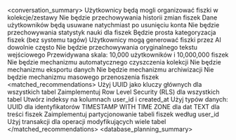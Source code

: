 <conversation_summary>
<decisions>
Użytkownicy będą mogli organizować fiszki w kolekcje/zestawy
Nie będzie przechowywania historii zmian fiszek
Dane użytkowników będą usuwane natychmiast po usunięciu konta
Nie będzie przechowywania statystyk nauki dla fiszek
Będzie prosta kategoryzacja fiszek (bez systemu tagów)
Użytkownicy mogą generować fiszki przez AI dowolnie często
Nie będzie przechowywania oryginalnego tekstu wejściowego
Przewidywana skala: 10,000 użytkowników i 10,000,000 fiszek
Nie będzie mechanizmu automatycznego czyszczenia kolekcji
Nie będzie mechanizmu eksportu danych
Nie będzie mechanizmu archiwizacji
Nie będzie mechanizmu masowego przenoszenia fiszek
</decisions>
<matched_recommendations>
Użyj UUID jako kluczy głównych dla wszystkich tabel
Zaimplementuj Row Level Security (RLS) dla wszystkich tabel
Utwórz indeksy na kolumnach user_id i created_at
Użyj typów danych:
UUID dla identyfikatorów
TIMESTAMP WITH TIME ZONE dla dat
TEXT dla treści fiszek
Zaimplementuj partycjonowanie tabeli fiszek według user_id
Użyj transakcji dla operacji modyfikujących wiele tabel
</matched_recommendations>
<database_planning_summary>
